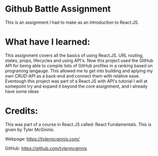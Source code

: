# Github Battle Assignment

This is an assignment I had to make as an introduction to React.JS.


# What have I learned:

This assignment covers all the basics of using React.JS.
URL routing, states, props, lifecycles and using API's.
Now this project used the GitHub API for being able to compile lists of GitHub profiles in a ranking based on programing langauge.
This allowed me to get into building and aplying my own CRUD-API as a back-end and connect them with relative ease.
Eventough this project was part of a React.JS with API's tutorial I will at somepoint try and expand it beyond the core assignment,
and I already have some ideas


# Credits:

This was part of a course in  React.JS called: React Fundamentals.
This is given by Tyler McGinnis.


Webpage:
https://tylermcginnis.com/

GitHub:
https://github.com/tylermcginnis
